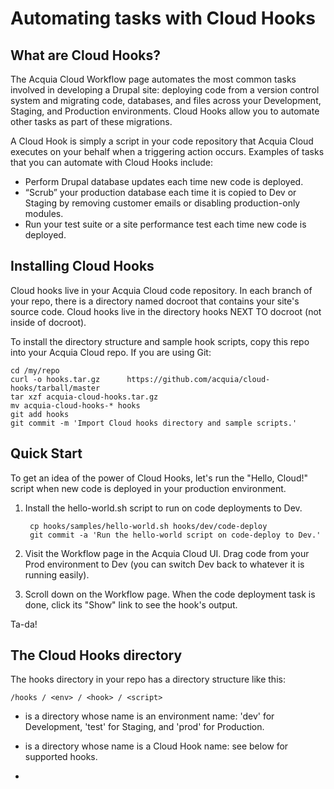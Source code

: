 # Automating tasks with Cloud Hooks

## What are Cloud Hooks?

The Acquia Cloud Workflow page automates the most common tasks involved in developing a Drupal site: deploying code from a version control system and migrating code, databases, and files across your Development, Staging, and Production environments. Cloud Hooks allow you to automate other tasks as part of these migrations.

A Cloud Hook is simply a script in your code repository that Acquia Cloud executes on your behalf when a triggering action occurs. Examples of tasks that you can automate with Cloud Hooks include:

* Perform Drupal database updates each time new code is deployed.
* “Scrub” your production database each time it is copied to Dev or Staging by removing customer emails or disabling production-only modules.
* Run your test suite or a site performance test each time new code is deployed.

## Installing Cloud Hooks

Cloud hooks live in your Acquia Cloud code repository. In each branch of your repo, there is a directory named docroot that contains your site's source code. Cloud hooks live in the directory hooks NEXT TO docroot (not inside of docroot).

To install the directory structure and sample hook scripts, copy this repo into your Acquia Cloud repo. If you are using Git:

    cd /my/repo
    curl -o hooks.tar.gz      https://github.com/acquia/cloud-hooks/tarball/master
    tar xzf acquia-cloud-hooks.tar.gz
    mv acquia-cloud-hooks-* hooks
    git add hooks
    git commit -m 'Import Cloud hooks directory and sample scripts.'

## Quick Start

To get an idea of the power of Cloud Hooks, let's run the "Hello, Cloud!" script when new code is deployed in your production environment.

1. Install the hello-world.sh script to run on code deployments to Dev.

        cp hooks/samples/hello-world.sh hooks/dev/code-deploy
        git commit -a 'Run the hello-world script on code-deploy to Dev.'

2. Visit the Workflow page in the Acquia Cloud UI. Drag code from your Prod environment to Dev (you can switch Dev back to whatever it is running easily).

3. Scroll down on the Workflow page. When the code deployment task is done, click its "Show" link to see the hook's output.

Ta-da!

## The Cloud Hooks directory

The hooks directory in your repo has a directory structure like this:

    /hooks / <env> / <hook> / <script>

* <env> is a directory whose name is an environment name: 'dev' for Development, 'test' for Staging, and 'prod' for Production. 

* <hook> is a directory whose name is a Cloud Hook name: see below for supported hooks.

* <script> is a program or shell script within the <env>/<hook> directory.

Each time a hookable action occurs, Acquia Cloud runs scripts in the directory for the target environment and specific hook name. All scripts in the hook directory are run, in lexicographical (shell glob) order. If one of the hook scripts exits with non-zero status, the remaining hook scripts are skipped, and the task is marked "failed" on the Workflow page so you know to check it. All stdout and stderr output from all the hooks that ran are displayed in the task log on the Workflow page.

## Sample scripts

The samples directory contains bare-bones example scripts for each of the supported hooks, plus a variety of useful user-contributed scripts. Each script starts with comments explaining what it is for and how it works.

## Supported hooks

This section defines the currently supported Cloud Hooks and the command-line arguments they receive.

### code-deploy

The code-deploy hook is run whenever you use the Workflow page to deploy new code to environment, either via drag-drop or by selecting an existing branch or tag from the Code drop-down list.

Usage: code-deploy site target-env source-branch deployed-tag repo-url repo-type

* site: The site name. This is the same as the Acquia Cloud username for the site.
* target-env: The environment to which code was just deployed.
* source-branch: The code branch or tag being deployed. See below.
* deployed-tag: The code branch or tag being deployed. See below.
* repo-url: The URL of your code repository.
* repo-type: The version control system your site is uing; "git" or "svn".

The meaning of source-branch and deployed-tag depends on whether you use drag-drop to move code from one environment to another or whether you select a new branch or tag for an environment from the Code drop-down list:

* With drag-drop, the "source branch" is the branch or tag that the environment you dragged from is set to, and the "deployed tag" is the  tag just deployed in the target environment. If source-branch is a branch (does not start with "tags/"), deployed-tag will be a newly created tag pointing at the tip of source-branch. If source-branch is a tag, deployed-tag will be the same tag.

* With the Code drop-down list, source-branch and deployed-tag will both be the name of branch or tag selected from the drop-down list.

Example: If the Dev environment is deploying the master branch and you drag Dev code to Stage, the code-deploy arguments will be like:

    code-deploy mysite test master tags/2011-11-05 mysite@svn-3.devcloud.hosting.acquia.com:mysite.git git

### db-copy

The db-copy hook is run whenever you use the Workflow page to copy a database from one environment to another.

Usage: db-copy site target-env db-name source-env

* site: The site name. This is the same as the Acquia Cloud username for the site.
* target-env: The environment to which the database was copied.
* db-name: The name of the database that was copied. See below.
* source-env: The environment from which the database was copied.

db-name is not the actual MySQL database name but rather the common name for the database in all environments. Use the drush ah-sql-cli  to connect to the actual MySQL database, or use th drush ah-sql-connect command to convert the site name and target environment into the specific MySQL database name and credentials. (The drush sql-cli and sql-connect commands work too, but only if your Drupal installation is set up correctly.)

Example: You can "scrub" your production database every time it is copied into your Stage environment by putting this script into /hooks/test/db-copy/delete-users.sh:

    #!/bin/bash
    site=$1
    env=$2
    db=$3
    echo "DELETE FROM users" | drush @$site.$env ah-sql-cli --db=$db

### files-copy

The files-copy hook is run whenever you use the Workflow page to copy the user-uploaded files directory from one environment to another.

Usage: files-copy site target-env source-env

* site: The site name. This is the same as the Acquia Cloud username for the site.
* target-env: The environment to which files were copied.
* source-env: The environment from which the files were copied.

Example: When you use the Workflow page to drag files from Prod to Dev, the files-copy hook will be run like:

    files-copy mysite prod dev

